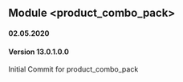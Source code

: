 ## Module <product_combo_pack>

#### 02.05.2020
#### Version 13.0.1.0.0
Initial Commit for product_combo_pack
